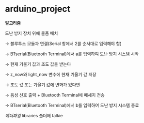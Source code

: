 # arduino_project

**알고리즘**

도난 방지 장치 위에 물품 배치

→  블루투스 모듈과 연결(Serial 창에서 2를 순서대로 입력해야 함)

→  BTserial(Bluetooth Terminal)에서 a를 입력하여 도난 방지 시스템 시작

→ 현재 기울기 값과 조도 값을 받는다 

→ z_now와 light_now 변수에 현재 기울기 값 저장  

→ 조도 값 또는 기울기 값에 변화가 있다면

→ 음성 신호 출력 + Bluetooth Terminal에 메세지 전송

→ BTserial(Bluetooth Terminal)에서 b를 입력하여 도난 방지 시스템 종료

*헤더파일*
libraries 폴더에 talkie 
